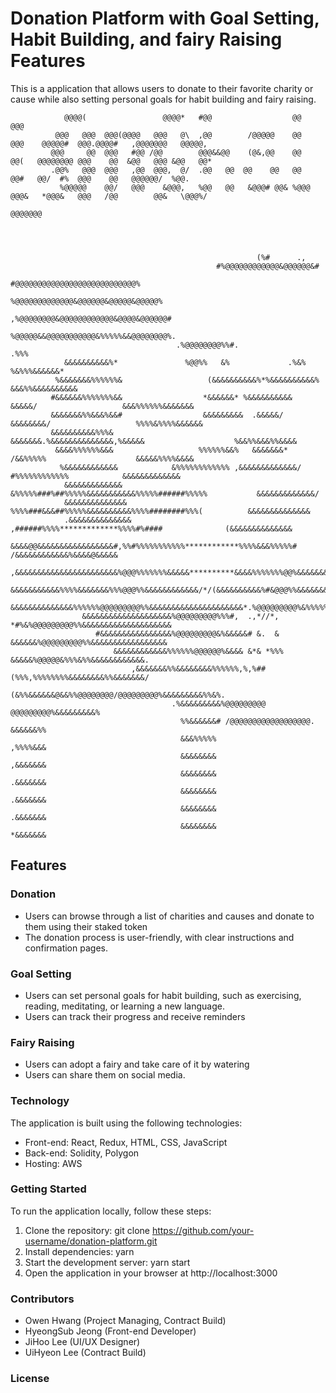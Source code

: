 # Donation Platform with Goal Setting, Habit Building, and fairy Raising Features
This is a application that allows users to donate to their favorite charity or cause while also setting personal goals for habit building and fairy raising.                                                                                                                        
                                                                                                                             
                                                                                                                                
                @@@@(                 @@@@*   #@@                  @@    @@@                                                      
              @@@   @@@  @@@(@@@@   @@@   @\  ,@@        /@@@@@    @@    @@@    @@@@@#  @@@.@@@@#   ,@@@@@@@   @@@@@,             
             @@@     @@  @@@   #@@ /@@        @@@&&@@    (@&,@@    @@    @@(   @@@@@@@@ @@@    @@  &@@   @@@ &@@   @@*            
             .@@%   @@@  @@@   ,@@  @@@,  @/  .@@   @@  @@    @@   @@    @@#   @@/  #%  @@@    @@   @@@@@@/  %@@.               
               %@@@@@    @@/   @@@    &@@@,   %@@   @@   &@@@# @@& %@@@  @@@&   *@@@&   @@@   /@@        @@&   \@@@%/              
                                                                                                    @@@@@@@                      
                                                                                                                                
                                                                                                                                
                                                                                                                                
                                                                                                                                
                                                           (%#      .,                                                          
                                                  #%@@@@@@@@@@@@&@@@@@@&#                                                       
                                                #@@@@@@@@@@@@@@@@@@@@@@@@@@@%                                                   
                                            %@@@@@@@@@@@@@&@@@@@@&@@@@@&@@@@@%                                                  
                                          ,%@@@@@@@@&@@@@@@@@@@@@&@@@@&@@@@@@#                                                  
                                         %@@@@@&&@@@@@@@@@@@&%%%%%&&@@@@@@@@%.                                                  
                                         .%@@@@@@@@%%#.                   .%%%                                                  
                &&&&&&&&&&%*               %@@%%   &%             .%&%                          %&%%%&&&&&&*                    
              %&&&&&&&%%%%%%&                   (&&&&&&&&&&%*%&&&&&&&&&&%                     &&&%%&&&&&&&&&&                   
             #&&&&&&%%%%%%%&&                  *&&&&&&* %&&&&&&&&&&  &&&&&/                   &&&%%%%%%&&&&&&&                  
             &&&&&&&%%&&&%&&#                  &&&&&&&&&  .&&&&&/  &&&&&&&&/                   %%%%&%%%%&&&&&&                  
             &&&&&&&&&&%%%&                   &&&&&&&.%&&&&&&&&&&&&&&,%&&&&&                    %&&%%&&&%%&&&&                  
              &&&&%%%%%%&&&                   %%%%%%&&%   &&&&&&&*  /&&%%%%%                    &&&&&%%%%&&&&                   
               %&&&&&&&&&&&&            &%%%%%%%%%%%% ,&&&&&&&&&&&&&/ #%%%%%%%%%%%%            &&&&&&&&&&&&&                    
                &&&&&&&&&&&&&          &%%%%%###%##%%%%%&&&&&&&&&&&%%%%%######%%%%%           &&&&&&&&&&&&&/                    
                &&&&&&&&&&&&&&          %%%%###&&&##%%%%%&&&&&&&&&&%%%%########%%%(          &&&&&&&&&&&&&&                     
                .&&&&&&&&&&&&&&             ,######%%%%*************%%%%#%####              (&&&&&&&&&&&&&&                     
                 &&&&@@&&&&&&&&&&&&&&&&&#,%%#%%%%%%%%%%%************%%%%&&&%%%%%# /&&&&&&&&&&&&%&&&&@&&&&&                      
                 ,&&&&&&&&&&&&&&&&&&&&&&&%@@@%%%%%%%&&&&&**********&&&&%%%%%%%@@%&&&&&&&&&&&&&&&&%%&&&&&&&                      
                  &&&&&&&&&&&%%%%&&&&&&&%%%@@@%%&&&&&&&&&&&&/*/(&&&&&&&&&&%#&@@@%%&&&&&&&&&%%%&&&&&&&&&&&                       
                   &&&&&&&&&&&&&&%%%%%%@@@@@@@@@%%&&&&&&&&&&&&&&&&&&&&&*.%@@@@@@@@@%&%%%%%%&&&&&&&&&&&&&#                       
                    &&&&&&&&&&&&&&&&&&&&%@@@@@@@@@%%%#,  .,*//*,   *#%&%@@@@@@@@@%%&&&&&&&&&&&&&&&&&&&&                         
                       #&&&&&&&&&&&&&&&&%@@@@@@@@@&%&&&&&# &.  & &&&&&&%@@@@@@@@@%%&&&&&&&&&&&&&&&&&                            
                           &&&&&&&&&&&&%%%%%%@@@@@@%&&&& &*& *%%% &&&&&%@@@@@&%%%&%%&&&&&&&&&&&&.                               
                               ,&&&&&&&%%&&&&&&&&%%%%%%,%,%##(%%%,%%%%%%%%&&&&&&&&%%&&&&&&&/                                    
                                      (&%%&&&&&&@&&%%@@@@@@@@/@@@@@@@@@%&&&&&&&&&%%&%.                                          
                                        .%&&&&&&&&&%@@@@@@@@@ @@@@@@@@@%&&&&&&&&&%                                              
                                          %%&&&&&&# /@@@@@@@@@@@@@@@@@@. &&&&&&%%                                               
                                          &&&%%%%%                       ,%%%%&&&                                               
                                          &&&&&&&&                       ,&&&&&&&                                               
                                          &&&&&&&&                       .&&&&&&&                                               
                                          &&&&&&&&                       .&&&&&&&                                               
                                          &&&&&&&&                       .&&&&&&&                                               
                                          &&&&&&&&                       *&&&&&&&                                               


## Features
### Donation
- Users can browse through a list of charities and causes and donate to them using their staked token
- The donation process is user-friendly, with clear instructions and confirmation pages.
### Goal Setting
- Users can set personal goals for habit building, such as exercising, reading, meditating, or learning a new language.
- Users can track their progress and receive reminders
### Fairy Raising
- Users can adopt a fairy and take care of it by watering
- Users can share them on social media.
### Technology
The application is built using the following technologies:

- Front-end: React, Redux, HTML, CSS, JavaScript
- Back-end: Solidity, Polygon
- Hosting: AWS
### Getting Started
To run the application locally, follow these steps:

1. Clone the repository: git clone https://github.com/your-username/donation-platform.git
2. Install dependencies: yarn
3. Start the development server: yarn start
4. Open the application in your browser at http://localhost:3000
### Contributors
- Owen Hwang (Project Managing, Contract Build)
- HyeongSub Jeong (Front-end Developer)
- JiHoo Lee (UI/UX Designer)
- UiHyeon Lee (Contract Build)
### License
